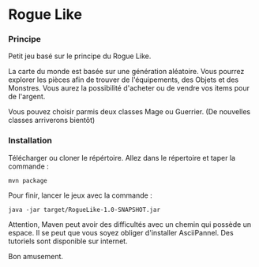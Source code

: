 # Rogue Like

### Principe
Petit jeu basé sur le principe du Rogue Like.

La carte du monde est basée sur une génération aléatoire. Vous pourrez explorer les pièces afin de trouver de l'équipements, des Objets
et des Monstres. Vous aurez la possibilité d'acheter ou de vendre vos items pour de l'argent.

Vous pouvez choisir parmis deux classes Mage ou Guerrier. (De nouvelles classes arriverons bientôt)

### Installation
Télécharger ou cloner le répértoire.
Allez dans le répertoire et taper la commande :
```
mvn package
```
Pour finir, lancer le jeux avec la commande :
```
java -jar target/RogueLike-1.0-SNAPSHOT.jar
```
Attention, Maven peut avoir des difficultés avec un chemin qui possède un espace.
Il se peut que vous soyez obliger d'installer AsciiPannel. Des tutoriels sont disponible sur internet.

Bon amusement.